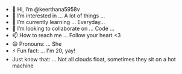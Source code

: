 - 👋 Hi, I’m @keerthana5958v  
- 👀 I’m interested in ... A lot of things ... 
- 🌱 I’m currently learning ... Everyday...    
- 💞️ I’m looking to collaborate on ... Code ...   
- 📫 How to reach me ... Follow your heart <3  
- 😄 Pronouns: ... She  
- ⚡ Fun fact: ... I'm 20, yay!     
- Just know that: ... Not all clouds float, sometimes they sit on a hot machine    
 
<!--- 
keerthana5958v/keerthana5958v is a ✨ special ✨ repository because its `README.md` (this file) appears on your GitHub profile.
You can click the Preview link to take a look at your changes.
--->
